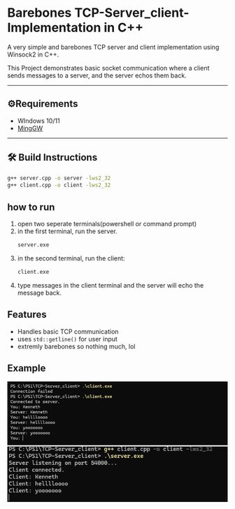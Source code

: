 # Barebones TCP-Server_client-Implementation in C++

A very simple and barebones TCP server and client implementation using Winsock2 in C++.

This Project demonstrates basic socket communication where a client sends messages to a server, and the server echos them back.

---

## ⚙️Requirements

- WIndows 10/11
- [MingGW](https://www.mingw-w64.org/)

---

## 🛠️ Build Instructions
```bash
g++ server.cpp -o server -lws2_32
g++ client.cpp -o client -lws2_32
```

## how to run
1. open two seperate terminals(powershell or command prompt)
2. in the first terminal, run the server.
   ```bash
   server.exe
   ```
3. in the second terminal, run the client:
   ```bash
   client.exe
   ```
4. type messages in the client terminal and the server will echo the message back.

## Features
- Handles basic TCP communication
- uses `std::getline()` for user input
- extremly barebones so nothing much, lol

## Example 
![client image](images/client.png)
![server_image](images/server.png)
